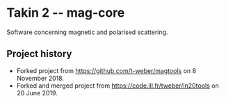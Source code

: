 # Takin 2 -- mag-core

Software concerning magnetic and polarised scattering. 


## Project history

  - Forked project from https://github.com/t-weber/magtools on 8 November 2018.
  - Forked and merged project from https://code.ill.fr/tweber/in20tools on 20 June 2019.
